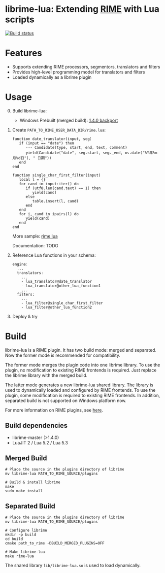 # librime-lua: Extending [RIME](https://rime.im) with Lua scripts

[![Build status](https://ci.appveyor.com/api/projects/status/github/hchunhui/librime-lua?svg=true)](https://ci.appveyor.com/project/hchunhui/librime-lua)

Features
===
 - Supports extending RIME processors, segmentors, translators and filters
 - Provides high-level programming model for translators and filters
 - Loaded dynamically as a librime plugin

Usage
===
0. Build librime-lua:

    - Windows Prebuilt (merged build): [1.4.0 backport](https://github.com/hchunhui/librime-lua/releases)

1. Create `PATH_TO_RIME_USER_DATA_DIR/rime.lua`:

    ```
    function date_translator(input, seg)
       if (input == "date") then
          --- Candidate(type, start, end, text, comment)
          yield(Candidate("date", seg.start, seg._end, os.date("%Y年%m月%d日"), " 日期"))
       end
    end
    
    function single_char_first_filter(input)
       local l = {}
       for cand in input:iter() do
          if (utf8.len(cand.text) == 1) then
             yield(cand)
          else
             table.insert(l, cand)
          end
       end
       for i, cand in ipairs(l) do
          yield(cand)
       end
    end
    ```

    More sample: [rime.lua](https://github.com/hchunhui/librime-lua/tree/master/sample/rime.lua)

    Documentation: TODO

2. Reference Lua functions in your schema:

    ```
    engine:
      ...
      translators:
        ...
        - lua_translator@date_translator
        - lua_translator@other_lua_function1
        ...
      filters:
        ...
        - lua_filter@single_char_first_filter
        - lua_filter@other_lua_function2
    ```

3. Deploy & try


Build
===
librime-lua is a RIME plugin. It has two build mode: merged and separated.
Now the former mode is recommended for compatibility.

The former mode merges the plugin code into one librime library.
To use the plugin, no modification to existing RIME frontends is required.
Just replace the librime library with the merged build.

The latter mode generates a new librime-lua shared library.
The library is used to dynamically loaded and configured by RIME frontends.
To use the plugin, some modification is required to existing RIME frontends.
In addition, separated build is not supported on Windows platform now.

For more information on RIME plugins,
see [here](https://github.com/rime/librime/tree/master/sample).

Build dependencies
---
  - librime-master (>1.4.0)
  - LuaJIT 2 / Lua 5.2 / Lua 5.3

Merged Build
---
```
# Place the source in the plugins directory of librime
mv librime-lua PATH_TO_RIME_SOURCE/plugins

# Build & install librime
make
sudo make install
```

Separated Build
---
```
# Place the source in the plugins directory of librime
mv librime-lua PATH_TO_RIME_SOURCE/plugins

# Configure librime
mkdir -p build
cd build
cmake path_to_rime -DBUILD_MERGED_PLUGINS=OFF

# Make librime-lua
make rime-lua
```

The shared library `lib/librime-lua.so` is used to load dynamically.
